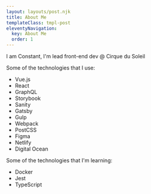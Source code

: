```yaml
---
layout: layouts/post.njk
title: About Me
templateClass: tmpl-post
eleventyNavigation:
  key: About Me
  order: 1
---
```


I am Constant, I'm lead front-end dev @ Cirque du Soleil

Some of the technologies that I use:
<ul class="about__list">
  <li>Vue.js</li>
  <li>React</li>
  <li>GraphQL</li>
  <li>Storybook</li>
  <li>Sanity</li>
  <li>Gatsby</li>
  <li>Gulp</li>
  <li>Webpack</li>
  <li>PostCSS</li>
  <li>Figma</li>
  <li>Netlify</li>
  <li>Digital Ocean</li>
</ul>

Some of the technologies that I'm learning: 
<ul class="about__list">
<li>Docker</li>
<li>Jest</li>
<li>TypeScript</li>
</ul>
